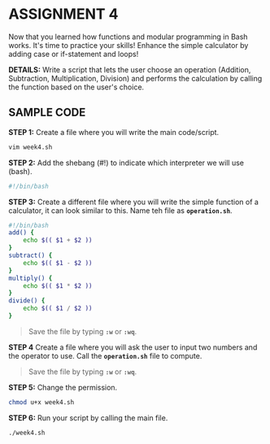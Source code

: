# ASSIGNMENT 4
Now that you learned how functions and modular programming in Bash works. It's time to practice your skills! Enhance the simple calculator by adding case or if-statement and loops!

**DETAILS:**
Write a script that lets the user choose an operation (Addition, Subtraction, Multiplication, Division) and performs the calculation by calling the function based on the user's choice.

## SAMPLE CODE
**STEP 1:**
Create a file where you will write the main code/script.
```bash
vim week4.sh
```

**STEP 2:**
Add the shebang (#!) to indicate which interpreter we will use (bash).
```bash
#!/bin/bash
```

**STEP 3:**
Create a different file where you will write the simple function of a calculator, it can look similar to this. Name teh file as **`operation.sh`**. 
```bash
#!/bin/bash
add() {
    echo $(( $1 + $2 ))
}
subtract() {
    echo $(( $1 - $2 ))
}
multiply() {
    echo $(( $1 * $2 ))
}
divide() {
    echo $(( $1 / $2 ))
}
```
> Save the file by typing **`:w`** or **`:wq`**.

**STEP 4**
Create a file where you will ask the user to input two numbers and the operator to use. Call the **`operation.sh`** file to compute.
> Save the file by typing **`:w`** or **`:wq`**.

**STEP 5:**
Change the permission.
```bash
chmod u+x week4.sh
```
**STEP 6:**
Run your script by calling the main file.
```bash
./week4.sh
```
